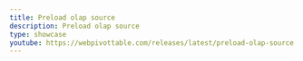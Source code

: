 ```yaml
---
title: Preload olap source
description: Preload olap source
type: showcase
youtube: https://webpivottable.com/releases/latest/preload-olap-source.html
---
```

